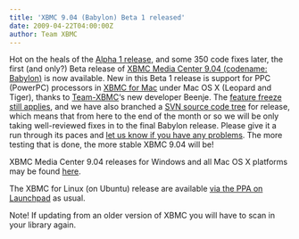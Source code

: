 ```yaml
---
title: 'XBMC 9.04 (Babylon) Beta 1 released'
date: 2009-04-22T04:00:00Z
author: Team XBMC
---
```

Hot on the heals of the [Alpha 1 release,](/xbmc-904-babylon-alpha-1-released "Alpha 1 release") and some 350 code fixes later, the first (and only?) Beta release of [XBMC Media Center 9.04 (codename: Babylon)](https://kodi.tv/milestone/9.04) is now available. New in this Beta 1 release is support for PPC (PowerPC) processors in [XBMC for Mac](https://kodi.wiki/view/XBMC_for_Mac) under Mac OS X (Leopard and Tiger), thanks to [Team-XBMC](/about/team)‘s new developer Beenje. The [feature freeze](/xbmc-hits-feature-freeze-for-904) [still applies](/xbmc-hits-feature-freeze-for-904), and we have also branched a [SVN source code tree](https://kodi.wiki/view/Subversion) for release, which means that from here to the end of the month or so we will be only taking well-reviewed fixes in to the final Babylon release. Please give it a run through its paces and [let us know if you have any problems](https://kodi.wiki/view/HOW-TO_Submit_a_Proper_Bug_Report). The more testing that is done, the more stable XBMC 9.04 will be!

 XBMC Media Center 9.04 releases for Windows and all Mac OS X platforms may be found [here](https://kodi.wiki/download/ "XBMC downloads").

 The XBMC for Linux (on Ubuntu) release are available [via the PPA on Launchpad](https://forum.kodi.tv/showthread.php?tid=49459) as usual.

 Note! If updating from an older version of XBMC you will have to scan in your library again.

 